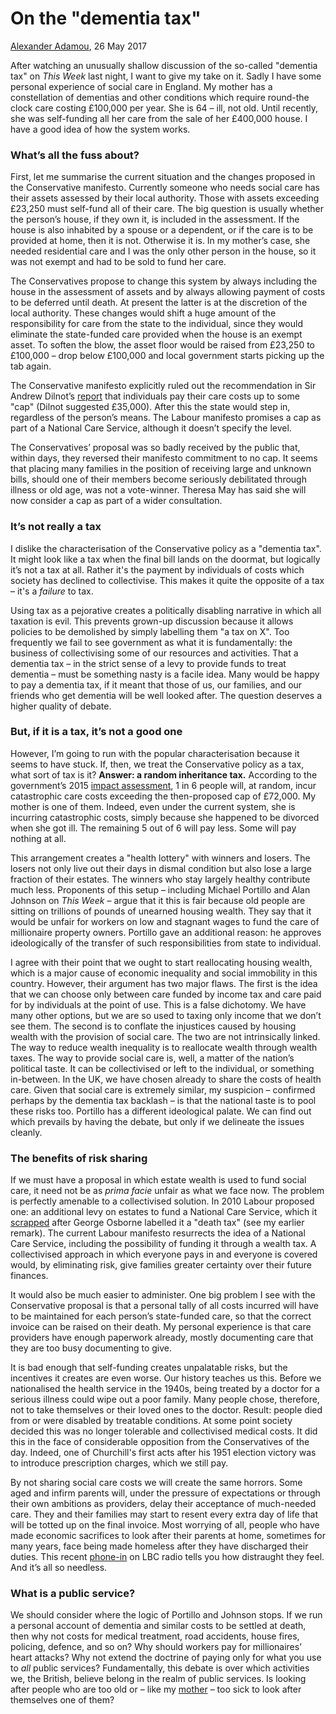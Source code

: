 # On the "dementia tax"

[Alexander Adamou](http://lml.org.uk/people/alex-adamou-2/), 26 May 2017

After watching an unusually shallow discussion of the so-called "dementia tax" on _This Week_ last night, I want to give my take on it. Sadly I have some personal experience of social care in England. My mother has a constellation of dementias and other conditions which require round-the clock care costing £100,000 per year. She is 64 – ill, not old. Until recently, she was self-funding all her care from the sale of her £400,000 house. I have a good idea of how the system works.

### What’s all the fuss about?

First, let me summarise the current situation and the changes proposed in the Conservative manifesto. Currently someone who needs social care has their assets assessed by their local authority. Those with assets exceeding £23,250 must self-fund all of their care. The big question is usually whether the person’s house, if they own it, is included in the assessment. If the house is also inhabited by a spouse or a dependent, or if the care is to be provided at home, then it is not. Otherwise it is. In my mother’s case, she needed residential care and I was the only other person in the house, so it was not exempt and had to be sold to fund her care.

The Conservatives propose to change this system by always including the house in the assessment of assets and by always allowing payment of costs to be deferred until death. At present the latter is at the discretion of the local authority. These changes would shift a huge amount of the responsibility for care from the state to the individual, since they would eliminate the state-funded care provided when the house is an exempt asset. To soften the blow, the asset floor would be raised from £23,250 to £100,000 – drop below £100,000 and local government starts picking up the tab again.

The Conservative manifesto explicitly ruled out the recommendation in Sir Andrew Dilnot’s [report](http://www.thirdsectorsolutions.net/assets/files/Fairer-Care-Funding-Report%20Dilnot%20July%202011.pdf) that individuals pay their care costs up to some "cap" (Dilnot suggested £35,000). After this the state would step in, regardless of the person’s means. The Labour manifesto promises a cap as part of a National Care Service, although it doesn’t specify the level.

The Conservatives’ proposal was so badly received by the public that, within days, they reversed their manifesto commitment to no cap. It seems that placing many families in the position of receiving large and unknown bills, should one of their members become seriously debilitated through illness or old age, was not a vote-winner. Theresa May has said she will now consider a cap as part of a wider consultation.

### It’s not really a tax

I dislike the characterisation of the Conservative policy as a "dementia tax". It might look like a tax when the final bill lands on the doormat, but logically it’s not a tax at all. Rather it's the payment by individuals of costs which society has declined to collectivise. This makes it quite the opposite of a tax – it's a _failure_ to tax.

Using tax as a pejorative creates a politically disabling narrative in which all taxation is evil. This prevents grown-up discussion because it allows policies to be demolished by simply labelling them "a tax on X". Too frequently we fail to see government as what it is fundamentally: the business of collectivising some of our resources and activities. That a dementia tax – in the strict sense of a levy to provide funds to treat dementia – must be something nasty is a facile idea. Many would be happy to pay a dementia tax, if it meant that those of us, our families, and our friends who get dementia will be well looked after. The question deserves a higher quality of debate.

### But, if it is a tax, it’s not a good one

However, I’m going to run with the popular characterisation because it seems to have stuck. If, then, we treat the Conservative policy as a tax, what sort of tax is it? **Answer: a random inheritance tax.** According to the government’s 2015 [impact assessment](https://www.gov.uk/government/uploads/system/uploads/attachment_data/file/401348/Social_Care_Funding_Reform_IA_FINAL_v2.pdf), 1 in 6 people will, at random, incur catastrophic care costs exceeding the then-proposed cap of £72,000. My mother is one of them. Indeed, even under the current system, she is incurring catastrophic costs, simply because she happened to be divorced when she got ill. The remaining 5 out of 6 will pay less. Some will pay nothing at all.

This arrangement creates a "health lottery" with winners and losers. The losers not only live out their days in dismal condition but also lose a large fraction of their estates. The winners who stay largely healthy contribute much less. Proponents of this setup – including Michael Portillo and Alan Johnson on _This Week_ – argue that it this is fair because old people are sitting on trillions of pounds of unearned housing wealth. They say that it would be unfair for workers on low and stagnant wages to fund the care of millionaire property owners. Portillo gave an additional reason: he approves ideologically of the transfer of such responsibilities from state to individual.

I agree with their point that we ought to start reallocating housing wealth, which is a major cause of economic inequality and social immobility in this country. However, their argument has two major flaws. The first is the idea that we can choose only between care funded by income tax and care paid for by individuals at the point of use. This is a false dichotomy. We have many other options, but we are so used to taxing only income that we don’t see them. The second is to conflate the injustices caused by housing wealth with the provision of social care. The two are not intrinsically linked. The way to reduce wealth inequality is to reallocate wealth through wealth taxes. The way to provide social care is, well, a matter of the nation’s political taste. It can be collectivised or left to the individual, or something in-between. In the UK, we have chosen already to share the costs of health care. Given that social care is extremely similar, my suspicion – confirmed perhaps by the dementia tax backlash – is that the national taste is to pool these risks too. Portillo has a different ideological palate. We can find out which prevails by having the debate, but only if we delineate the issues cleanly.

### The benefits of risk sharing  

If we must have a proposal in which estate wealth is used to fund social care, it need not be as _prima facie_ unfair as what we face now. The problem is perfectly amenable to a collectivised solution. In 2010 Labour proposed one: an additional levy on estates to fund a National Care Service, which it [scrapped](http://www.telegraph.co.uk/news/election-2010/7536584/Government-scraps-death-tax-to-pay-for-elderly-care.html) after George Osborne labelled it a "death tax" (see my earlier remark). The current Labour manifesto resurrects the idea of a National Care Service, including the possibility of funding it through a wealth tax. A collectivised approach in which everyone pays in and everyone is covered would, by eliminating risk, give families greater certainty over their future finances.

It would also be much easier to administer. One big problem I see with the Conservative proposal is that a personal tally of all costs incurred will have to be maintained for each person’s state-funded care, so that the correct invoice can be raised on their death. My personal experience is that care providers have enough paperwork already, mostly documenting care that they are too busy documenting to give.

It is bad enough that self-funding creates unpalatable risks, but the incentives it creates are even worse. Our history teaches us this. Before we nationalised the health service in the 1940s, being treated by a doctor for a serious illness could wipe out a poor family. Many people chose, therefore, not to take themselves or their loved ones to the doctor. Result: people died from or were disabled by treatable conditions. At some point society decided this was no longer tolerable and collectivised medical costs. It did this in the face of considerable opposition from the Conservatives of the day. Indeed, one of Churchill's first acts after his 1951 election victory was to introduce prescription charges, which we still pay.

By not sharing social care costs we will create the same horrors. Some aged and infirm parents will, under the pressure of expectations or through their own ambitions as providers, delay their acceptance of much-needed care. They and their families may start to resent every extra day of life that will be totted up on the final invoice. Most worrying of all, people who have made economic sacrifices to look after their parents at home, sometimes for many years, face being made homeless after they have discharged their duties. This recent [phone-in](https://www.youtube.com/watch?v=DUkuQ0VNvYw) on LBC radio tells you how distraught they feel. And it’s all so needless. 

### What is a public service?

We should consider where the logic of Portillo and Johnson stops. If we run a personal account of dementia and similar costs to be settled at death, then why not costs for medical treatment, road accidents, house fires, policing, defence, and so on? Why should workers pay for millionaires’ heart attacks? Why not extend the doctrine of paying only for what you use to _all_ public services? Fundamentally, this debate is over which activities we, the British, believe belong in the realm of public services. Is looking after people who are too old or – like my [mother](http://www.bbc.co.uk/news/av/health-39969874/dementia-why-son-fears-for-mum-s-future-care) – too sick to look after themselves one of them?
